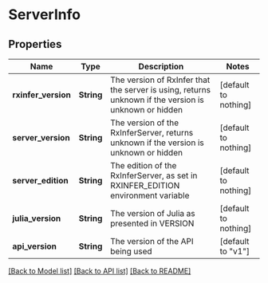 # ServerInfo


## Properties
Name | Type | Description | Notes
------------ | ------------- | ------------- | -------------
**rxinfer_version** | **String** | The version of RxInfer that the server is using, returns unknown if the version is unknown or hidden | [default to nothing]
**server_version** | **String** | The version of the RxInferServer, returns unknown if the version is unknown or hidden | [default to nothing]
**server_edition** | **String** | The edition of the RxInferServer, as set in RXINFER_EDITION environment variable | [default to nothing]
**julia_version** | **String** | The version of Julia as presented in VERSION | [default to nothing]
**api_version** | **String** | The version of the API being used | [default to "v1"]


[[Back to Model list]](../README.md#models) [[Back to API list]](../README.md#api-endpoints) [[Back to README]](../README.md)


